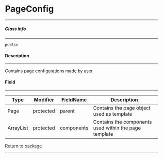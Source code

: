 # PageConfig
---


##### Class info
---

`public`

#### Description
---

Contains page configurations made by user

#### Field
---
| Type | Modifier | FieldName | Description |
|---|---|---|---|
| Page | protected | parent | Contains the page object used as template |
| ArrayList<Component> | protected | components | Contains the components used within the page template|



Return to [package](../Packages/website_page.md)

---
